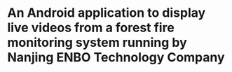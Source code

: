 # An Android application to display live videos from a forest fire monitoring system running by Nanjing ENBO Technology Company
